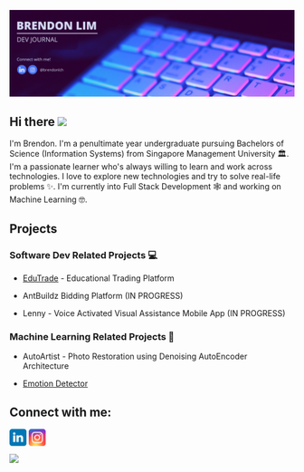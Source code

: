 <!-- welcome message -->
![Banner](https://github.com/brendonlch/brendonlch/blob/main/banner.png)
<h2>Hi there <img src="https://media.giphy.com/media/hvRJCLFzcasrR4ia7z/giphy.gif" width="25px"></h2> 
<!-- About me -->
<p>
I'm Brendon. I'm a penultimate year undergraduate pursuing Bachelors of Science (Information Systems) from Singapore Management University 🏛. I'm a passionate learner who's always willing to learn and work across technologies. I love to explore new technologies and try to solve real-life problems ✨. I'm currently into Full Stack Development 🕸️ and working on Machine Learning 🤓.
</p>

<!-- Projects --> 
<h2 align="left">Projects</h2>
<h3 align="left">Software Dev Related Projects 💻</h3>

- <a href="https://github.com/brendonlch/EduTrade">EduTrade</a> - Educational Trading Platform 

- AntBuildz Bidding Platform (IN PROGRESS)

- Lenny - Voice Activated Visual Assistance Mobile App (IN PROGRESS)

<h3 align="left">Machine Learning Related Projects 🤖</h3>

- AutoArtist - Photo Restoration using Denoising AutoEncoder Architecture

- <a href="https://github.com/brendonlch/EmotionDetection">Emotion Detector</a>
  


<!-- Connect with me -->
<h2 align="left">Connect with me:</h2>
<p align="left">

<a href="https://linkedin.com/in/brendonlch" target="blank"><img align="center" src="https://github.com/brendonlch/brendonlch/blob/main/assets/linkedin.svg" alt="brendonlch" height="30" width="30" /></a>
<a href="https://instagram.com/brendonlch" target="blank"><img align="center" src="https://github.com/brendonlch/brendonlch/blob/main/assets/instagram.svg" alt="brendonlch" height="30" width="30" /></a>

<img src="https://hits.seeyoufarm.com/api/count/incr/badge.svg?url=https%3A%2F%2Fgithub.com%2Fbrendonlch%2F&count_bg=%23434CCB&title_bg=%23564949&icon=&icon_color=%23E7E7E7&title=visitors+daily+/+total&edge_flat=false)"/>
<!--
**brendonlch/brendonlch** is a ✨ _special_ ✨ repository because its `README.md` (this file) appears on your GitHub profile.

Here are some ideas to get you started:

- 🔭 I’m currently working on ...
- 🌱 I’m currently learning ...
- 👯 I’m looking to collaborate on ...
- 🤔 I’m looking for help with ...
- 💬 Ask me about ...
- 📫 How to reach me: ...
- 😄 Pronouns: ...
- ⚡ Fun fact: ...
-->

